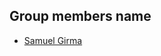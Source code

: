 ## Group members name


- [Samuel Girma](https://github.com/girmasamuel/Blockchain_based_voting_system)
